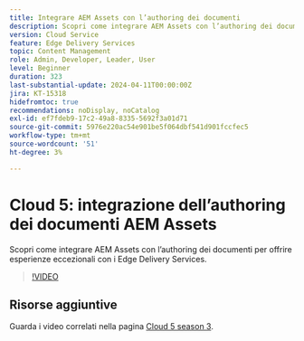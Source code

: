 ```yaml
---
title: Integrare AEM Assets con l’authoring dei documenti
description: Scopri come integrare AEM Assets con l’authoring dei documenti.
version: Cloud Service
feature: Edge Delivery Services
topic: Content Management
role: Admin, Developer, Leader, User
level: Beginner
duration: 323
last-substantial-update: 2024-04-11T00:00:00Z
jira: KT-15318
hidefromtoc: true
recommendations: noDisplay, noCatalog
exl-id: ef7fdeb9-17c2-49a8-8335-5692f3a01d71
source-git-commit: 5976e220ac54e901be5f064dbf541d901fccfec5
workflow-type: tm+mt
source-wordcount: '51'
ht-degree: 3%

---
```


# Cloud 5: integrazione dell’authoring dei documenti AEM Assets

Scopri come integrare AEM Assets con l’authoring dei documenti per offrire esperienze eccezionali con i Edge Delivery Services.

>[!VIDEO](https://video.tv.adobe.com/v/3428302/?quality=12&learn=on)


## Risorse aggiuntive

Guarda i video correlati nella pagina [Cloud 5 season 3](../cloud5-season-3.md).
